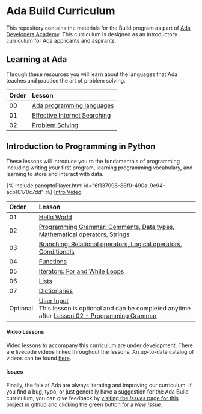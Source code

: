 # Ada Build Curriculum

This repository contains the materials for the Build program as part of [Ada Developers Academy](http://adadevelopersacademy.org/).  This curriculum is designed as an introductory curriculum for Ada applicants and aspirants.  

## Learning at Ada

Through these resources you will learn about the languages that Ada teaches and practice the art of problem solving.


| Order | Lesson                                                  |
| :---- | :------------------------------------------------------ |
| 00   | [Ada programming languages](./learning-at-ada/ada-languages)  
| 01    | [Effective Internet Searching](./learning-at-ada/internet-searching/) |
| 02    | [Problem Solving](./learning-at-ada/problem-solving/) |



## Introduction to Programming in Python
These lessons will introduce you to the fundamentals of programming including writing your first program, learning programming vocabulary, and learning to store and interact with data.

{% include panoptoPlayer.html id="6f137996-88f0-490a-9e94-acb10170c7dd" %}
[Intro Video](https://adaacademy.hosted.panopto.com/Panopto/Pages/Viewer.aspx?id=6f137996-88f0-490a-9e94-acb10170c7dd)

| Order | Lesson                                                                                               |
| :---- | :--------------------------------------------------------------------------------------------------- |
| 01    | [Hello World](https://colab.research.google.com/drive/1sFOo4HnuUxJMtso9JljUZwHMomhu9ADs)                                                       |
| 02    | [Programming Grammar: Comments, Data types, Mathematical operators, Strings](https://colab.research.google.com/drive/1kfE-bujlwiJoDxTWIXa8u1GPGDJAnjvS?usp=sharing) |
| 03    | [Branching: Relational operators, Logical operators, Conditionals](https://colab.research.google.com/drive/1huE7PyavZSJIou4mh5G2e7yfG08Vb7da?usp=sharing) |
| 04    | [Functions](https://colab.research.google.com/drive/1e8CaljqZrKJyFm7Ry5qHynp7GdoVHFLk?usp=sharing) |
| 05    | [Iterators: For and While Loops](https://colab.research.google.com/drive/1m9h053kS6bjAeiHnEHIP39fqbyOO7glc?usp=sharing)                                                           |
| 06    | [Lists](https://colab.research.google.com/drive/1TK9Enhh0mITZ1649l-r4_gzeg2B3eRRu?usp=sharing)                                                                  |
| 07    | [Dictionaries](https://colab.research.google.com/drive/1AmKeKvSJnNacUUIU9OLSInVohWJrPLkF?usp=sharing)                                                                  |
| Optional | [User Input](https://colab.research.google.com/drive/1U3_0iFQPyCBrA-gb2QBqu_coFWmrUrVY)  <br /> This lesson is optional and can be completed anytime after [Lesson 02 - Programming Grammar](https://colab.research.google.com/drive/1kfE-bujlwiJoDxTWIXa8u1GPGDJAnjvS?usp=sharing)|


#### Video Lessons

Video lessons to accompany this curriculum are under development. There are livecode videos linked throughout the lessons. An up-to-date catalog of videos can be found [here](./intro-to-python-archive/video-lesson-table.md).

#### Issues

Finally, the folx at Ada are always iterating and improving our curriculum. If you find a bug, typo, or just generally have a suggestion for the Ada Build curriculum, you can give feedback by [visiting the _Issues_ page for this project in github](https://github.com/Ada-Developers-Academy/ada-build/issues) and clicking the green button for a _New Issue_.
